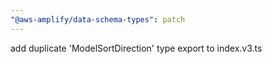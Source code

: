 ```yaml
---
"@aws-amplify/data-schema-types": patch
---
```


add duplicate 'ModelSortDirection' type export to index.v3.ts
